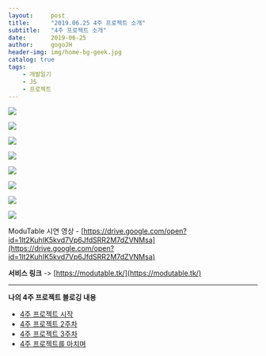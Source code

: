 ```yaml
---
layout:     post
title:      "2019.06.25 4주 프로젝트 소개"
subtitle:   "4주 프로젝트 소개"
date:       2019-06-25
author:     gogoJH
header-img: img/home-bg-geek.jpg
catalog: true
tags:
    - 개발일기
    - JS
    - 프로젝트
---
```


![](https://k.kakaocdn.net/dn/b9HuvM/btqwvqPdx5y/ksKNCSgh47Tq2z5zYAP170/img.png)

![](https://k.kakaocdn.net/dn/ea9pkl/btqwvg69Zer/MYwimGN5Kvgb7ikgTclQl0/img.png)

![](https://k.kakaocdn.net/dn/d3MgS2/btqwyBO8xJ0/VST8eOMC7CtaVD4nkKTCbk/img.png)

![](https://k.kakaocdn.net/dn/MJFRP/btqwyDMW8Qt/MfArqF2iJxi5qrfkglDCB1/img.png)

![](https://k.kakaocdn.net/dn/BEuNM/btqwviYh9fu/GNK0VZ9rg5yC4aEGbz7If0/img.png)

![](https://k.kakaocdn.net/dn/byPZaH/btqwwYLhfcV/9gJAw1Sf2ZklSvtI4to3zK/img.png)

![](https://k.kakaocdn.net/dn/PKL6n/btqwvLMtrDl/awntdimVeKV3bvinIeSZ7k/img.png)

![](https://k.kakaocdn.net/dn/d5AG2N/btqwxScNuiD/1dz54wsKKTeRwO9cXiwkKk/img.png)

ModuTable  시연 영상 - [https://drive.google.com/open?id=1lt2KuhIK5kvd7Vp6JfdSRR2M7dZVNMsa](https://drive.google.com/open?id=1lt2KuhIK5kvd7Vp6JfdSRR2M7dZVNMsa)


**서비스 링크** -> [https://modutable.tk/](https://modutable.tk/)

----------

**나의 4주 프로젝트 블로깅 내용**

 - [4주 프로젝트 시작](https://gogojh.github.io/2019/09/12/4%EC%A3%BC-%ED%94%84%EB%A1%9C%EC%A0%9D%ED%8A%B8-%EC%8B%9C%EC%9E%91/)
 - [4주 프로젝트 2주차](https://gogojh.github.io/2019/09/18/4%EC%A3%BC-%ED%94%84%EB%A1%9C%EC%A0%9D%ED%8A%B8-2%EC%A3%BC%EC%B0%A8/)
 - [4주 프로젝트 3주차](https://gogojh.github.io/2019/09/25/4%EC%A3%BC-%ED%94%84%EB%A1%9C%EC%A0%9D%ED%8A%B8-3%EC%A3%BC%EC%B0%A8/)
 - [4주 프로젝트를 마치며](https://gogojh.github.io/2019/06/18/4%EC%A3%BC-%ED%94%84%EB%A1%9C%EC%A0%9D%ED%8A%B8%EB%A5%BC-%EB%A7%88%EC%B9%98%EB%A9%B0/)



<!--stackedit_data:
eyJoaXN0b3J5IjpbNjk3OTUzNzY4LDE4MDk0MTQ0ODFdfQ==
-->